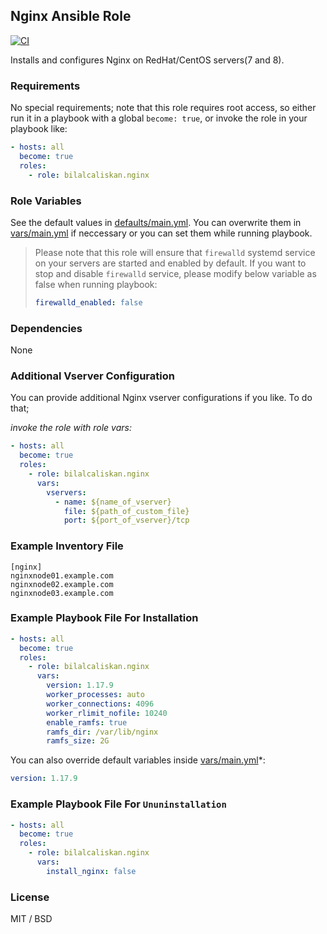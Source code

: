 ## Nginx Ansible Role

[![CI](https://github.com/bilalcaliskan/nginx-ansible-role/workflows/CI/badge.svg?event=push)](https://github.com/bilalcaliskan/nginx-ansible-role/actions?query=workflow%3ACI)

Installs and configures Nginx on RedHat/CentOS servers(7 and 8).

### Requirements

No special requirements; note that this role requires root access, so either run it in a playbook with a global `become: true`, or invoke the role in your playbook like:

```yaml
- hosts: all
  become: true
  roles:
    - role: bilalcaliskan.nginx
```

### Role Variables
See the default values in [defaults/main.yml](defaults/main.yml). You can overwrite them in [vars/main.yml](vars/main.yml) if neccessary or you can set them while running playbook.

> Please note that this role will ensure that `firewalld` systemd service on your servers are started and enabled by default. If you want to stop and disable `firewalld` service, please modify below variable as false when running playbook:  
> ```yaml  
> firewalld_enabled: false

### Dependencies

None

### Additional Vserver Configuration

You can provide additional Nginx vserver configurations if you like. To do that;

_invoke the role with role vars:_
```yaml
- hosts: all
  become: true
  roles:
    - role: bilalcaliskan.nginx
      vars:
        vservers:
          - name: ${name_of_vserver}
            file: ${path_of_custom_file}
            port: ${port_of_vserver}/tcp
```

### Example Inventory File
```
[nginx]
nginxnode01.example.com
nginxnode02.example.com
nginxnode03.example.com
```

### Example Playbook File For Installation

```yaml
- hosts: all
  become: true
  roles:
    - role: bilalcaliskan.nginx
      vars:
        version: 1.17.9
        worker_processes: auto
        worker_connections: 4096
        worker_rlimit_nofile: 10240
        enable_ramfs: true
        ramfs_dir: /var/lib/nginx
        ramfs_size: 2G
```

You can also override default variables inside [vars/main.yml](vars/main.yml)*:
```yaml
version: 1.17.9
```

### Example Playbook File For `Ununinstallation`

```yaml
- hosts: all
  become: true
  roles:
    - role: bilalcaliskan.nginx
      vars:
        install_nginx: false
```

### License

MIT / BSD
